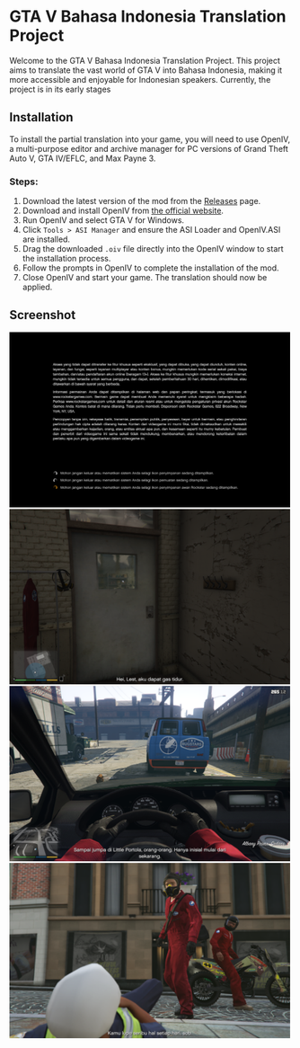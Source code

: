 # GTA V Bahasa Indonesia Translation Project

Welcome to the GTA V Bahasa Indonesia Translation Project. This project aims to translate the vast world of GTA V into Bahasa Indonesia, making it more accessible and enjoyable for Indonesian speakers. Currently, the project is in its early stages

## Installation

To install the partial translation into your game, you will need to use OpenIV, a multi-purpose editor and archive manager for PC versions of Grand Theft Auto V, GTA IV/EFLC, and Max Payne 3.

### Steps:

1. Download the latest version of the mod from the [Releases](https://github.com/ElaXan/GTA-V-Bahasa-Indonesia/releases/latest) page.
2. Download and install OpenIV from [the official website](https://openiv.com/).
3. Run OpenIV and select GTA V for Windows.
4. Click `Tools > ASI Manager` and ensure the ASI Loader and OpenIV.ASI are installed.
5. Drag the downloaded `.oiv` file directly into the OpenIV window to start the installation process.
6. Follow the prompts in OpenIV to complete the installation of the mod.
7. Close OpenIV and start your game. The translation should now be applied.

## Screenshot

<img src="./image/1.png" width="500">
<img src="./image/2.png" width="500">
<img src="./image/3.png" width="500">
<img src="./image/4.png" width="500">
